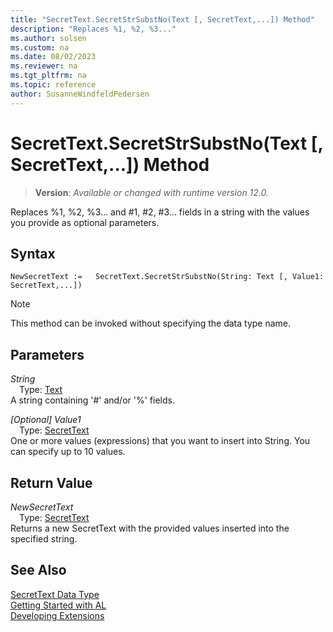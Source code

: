 ```yaml
---
title: "SecretText.SecretStrSubstNo(Text [, SecretText,...]) Method"
description: "Replaces %1, %2, %3..."
ms.author: solsen
ms.custom: na
ms.date: 08/02/2023
ms.reviewer: na
ms.tgt_pltfrm: na
ms.topic: reference
author: SusanneWindfeldPedersen
---
```

[//]: # (START>DO_NOT_EDIT)
[//]: # (IMPORTANT:Do not edit any of the content between here and the END>DO_NOT_EDIT.)
[//]: # (Any modifications should be made in the .xml files in the ModernDev repo.)
# SecretText.SecretStrSubstNo(Text [, SecretText,...]) Method
> **Version**: _Available or changed with runtime version 12.0._

Replaces %1, %2, %3... and #1, #2, #3... fields in a string with the values you provide as optional parameters.


## Syntax
```AL
NewSecretText :=   SecretText.SecretStrSubstNo(String: Text [, Value1: SecretText,...])
```
> [!NOTE]
> This method can be invoked without specifying the data type name.
## Parameters
*String*  
&emsp;Type: [Text](../text/text-data-type.md)  
A string containing '#' and/or '%' fields.  

*[Optional] Value1*  
&emsp;Type: [SecretText](secrettext-data-type.md)  
One or more values (expressions) that you want to insert into String. You can specify up to 10 values.  


## Return Value
*NewSecretText*  
&emsp;Type: [SecretText](secrettext-data-type.md)  
Returns a new SecretText with the provided values inserted into the specified string.


[//]: # (IMPORTANT: END>DO_NOT_EDIT)
## See Also
[SecretText Data Type](secrettext-data-type.md)  
[Getting Started with AL](../../devenv-get-started.md)  
[Developing Extensions](../../devenv-dev-overview.md)